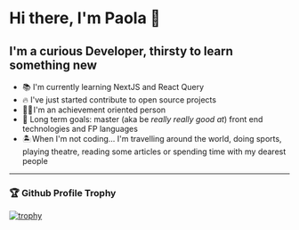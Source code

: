 # Hi there, I'm Paola 👋

## I'm a curious Developer, thirsty to learn something new

- 📚 I'm currently learning NextJS and React Query
- 🔥 I've just started contribute to open source projects
- 👩‍🎓 I'm an achievement oriented person
- 🥅 Long term goals: master (aka be *really really good at*) front end technologies and FP languages
- 🏝️ When I'm not coding... I'm travelling around the world, doing sports, playing theatre, reading some articles or spending time with my dearest people
---

### 🏆 Github Profile Trophy 
[![trophy](https://github-profile-trophy.vercel.app/?username=paolapog&no-bg=true&row=2&column=3&theme=onedark)](https://github.com/ryo-ma/github-profile-trophy)

